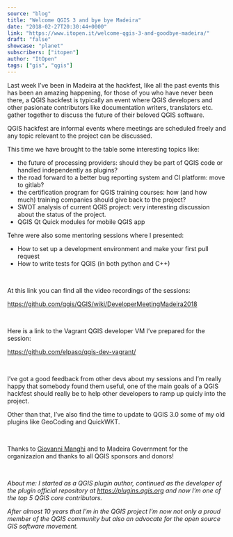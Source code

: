 ```yaml
---
source: "blog"
title: "Welcome QGIS 3 and bye bye Madeira"
date: "2018-02-27T20:30:44+0000"
link: "https://www.itopen.it/welcome-qgis-3-and-goodbye-madeira/"
draft: "false"
showcase: "planet"
subscribers: ["itopen"]
author: "ItOpen"
tags: ["gis", "qgis"]
---
```


Last week I&#8217;ve been in Madeira at the hackfest, like all the past events this has been an amazing happening,
for those of you who have never been there, a QGIS hackfest is typically an event where QGIS developers
and other pasionate contributors like documentation writers, translators etc. gather together to discuss
the future of their beloved QGIS software.

QGIS hackfest are informal events where meetings are scheduled freely and any topic relevant to the project
can be discussed.

This time we have brought to the table some interesting topics like:
<ul>
 	<li>the future of processing providers: should they be part of QGIS code or handled independently as plugins?</li>
 	<li>the road forward to a better bug reporting system and CI platform: move to gitlab?</li>
 	<li>the certification program for QGIS training courses: how (and how much) training companies should give back to the project?</li>
 	<li>SWOT analysis of current QGIS project: very interesting discussion about the status of the project.</li>
 	<li>QGIS Qt Quick modules for mobile QGIS app</li>
</ul>
Tehre were also some mentoring sessions where I presented:
<ul>
 	<li>How to set up a development environment and make your first pull request</li>
 	<li>How to write tests for QGIS (in both python and C++)</li>
</ul>
&nbsp;

At this link you can find all the video recordings of the sessions:

<a href="https://github.com/qgis/QGIS/wiki/DeveloperMeetingMadeira2018">https://github.com/qgis/QGIS/wiki/DeveloperMeetingMadeira2018</a>

&nbsp;

Here is a link to the Vagrant QGIS developer VM I&#8217;ve prepared for the session:

<a href="https://github.com/elpaso/qgis-dev-vagrant/">https://github.com/elpaso/qgis-dev-vagrant/</a>

&nbsp;

I&#8217;ve got a good feedback from other devs about my sessions and I&#8217;m really happy
that somebody found them useful, one of the main goals of a QGIS hackfest should
really be to help other developers to ramp up quicly into the project.

Other than that, I&#8217;ve also find the time to update to QGIS 3.0 some
of my old plugins like GeoCoding and QuickWKT.

&nbsp;

Thanks to <a href="http://www.naturalgis.pt/">Giovanni Manghi</a> and to Madeira Government for the organizazion and thanks to all QGIS sponsors and donors!

&nbsp;

<em>About me: I started as a QGIS plugin author, continued as the developer of the plugin</em>
<em> official repository at <a href="https://plugins.qgis.org">https://plugins.qgis.org</a> and now I&#8217;m one of the top 5</em>
<em> QGIS core contributors.</em>

<em>After almost 10 years that I&#8217;m in the QGIS project I&#8217;m now not only a</em>
<em> proud member of the QGIS community but also an advocate for the</em>
<em> open source GIS software movement.</em>
